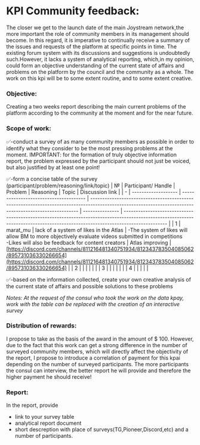 # KPI Community feedback:
The closer we get to the launch date of the main Joystream network,the more important the role of community members in its management should become. 
In this regard, it is imperative to continually receive a summary of the issues and requests of the platform at specific points in time. 
The existing forum system with its discussions and suggestions is undoubtedly such.However, it lacks a system of analytical reporting,
which,in my opinion, could form an objective understanding of the current state of affairs and problems on the platform by the council
and the community as a whole. 
The work on this kpi will be to some extent routine, and to some extent creative.
### Objective:
Creating a two weeks report describing the main current problems of the platform according to the community at the moment and for the near future.  
### Scope of work:
:white_check_mark:-conduct a survey of as many community members as possible in order to identify what they consider to be the most pressing problems at the moment.
IMPORTANT: for the formation of truly objective information report, the problem expressed by the participant should not just be voiced, 
but also justified by at least one point!

:white_check_mark:-form a concise table of the survey (participant/problem/reasoning/link/topic)
| № | Participant/ Handle | Problem                                | Reasoning                                                                                                                                               | Topic           | Discussion link                                                                                                                                                                |
| - | ------------------- | -------------------------------------- | ------------------------------------------------------------------------------------------------------------------------------------------------------- | --------------- | ------------------------------------------------------------------------------------------------------------------------------------------------------------------------------ |
| 1 | marat\_mu           | lack of a system of likes in the Atlas | \-The system of likes will allow BM to more objectively evaluate videos submitted in competitions<br>\-Likes will also be feedback for content creators | Atlas improving | [https://discord.com/channels/811216481340751934/812343783504085062/895731036330266654](https://discord.com/channels/811216481340751934/812343783504085062/895731036330266654) |
| 2 |                     |                                        |                                                                                                                                                         |                 |                                                                                                                                                                                |
| 3 |                     |                                        |                                                                                                                                                         |                 |                                                                                                                                                                                |
| 4 |                     |                                        |                                                                                                                                                         |                 |


:white_check_mark:-based on the information collected, create your own creative analysis of the current state of affairs and possible solutions to these problems

*Notes: At the request of the consul who took the work on the data kpay, work with the table can be replaced with the creation of an interactive survey*

### Distribution of rewards:
I propose to take as the basis of the award in the amount of $ 100. 
However, due to the fact that this work can get a strong difference in the number of surveyed community members, 
which will directly affect the objectivity of the report, I propose to introduce a correlation of payment for this kpai depending on the number of surveyed participants.
The more participants the consul can interview, the better report he will provide and therefore the higher payment he should receive!

### Report:
In the report, provide 
- link to your survey table
- analytical report document
- short descreption with place of surveys(TG,Pioneer,Discord,etc) and a number of participants.
